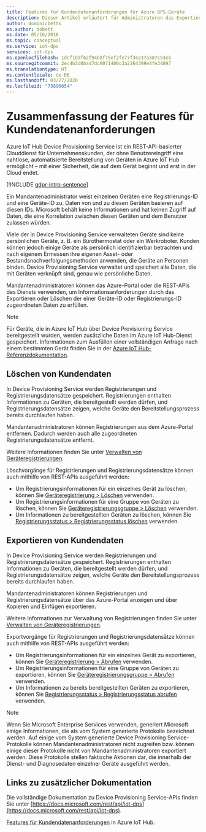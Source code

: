 ```yaml
---
title: Features für Kundendatenanforderungen für Azure DPS-Geräte
description: Dieser Artikel erläutert für Administratoren das Exportieren oder Löschen personenbezogener Daten bei persönlichen Geräten, die im Azure Device Provisioning Service (DPS) verwaltet werden.
author: dominicbetts
ms.author: dobett
ms.date: 05/16/2018
ms.topic: conceptual
ms.service: iot-dps
services: iot-dps
ms.openlocfilehash: 1dcf1b9f62f94b8f75ef2fe77f3e237a387c53eb
ms.sourcegitcommit: 2ec4b3d0bad7dc0071400c2a2264399e4fe34897
ms.translationtype: HT
ms.contentlocale: de-DE
ms.lasthandoff: 03/27/2020
ms.locfileid: "73890654"
---
```

# <a name="summary-of-customer-data-request-features"></a>Zusammenfassung der Features für Kundendatenanforderungen

Azure IoT Hub Device Provisioning Service ist ein REST-API-basierter Clouddienst für Unternehmenskunden, der ohne Benutzereingriff eine nahtlose, automatisierte Bereitstellung von Geräten in Azure IoT Hub ermöglicht – mit einer Sicherheit, die auf dem Gerät beginnt und erst in der Cloud endet.

[!INCLUDE [gdpr-intro-sentence](../../includes/gdpr-intro-sentence.md)]

Ein Mandantenadministrator weist einzelnen Geräten eine Registrierungs-ID und eine Geräte-ID zu. Daten von und zu diesen Geräten basieren auf diesen IDs. Microsoft behält keine Informationen und hat keinen Zugriff auf Daten, die eine Korrelation zwischen diesen Geräten und dem Benutzer zulassen würden.

Viele der in Device Provisioning Service verwalteten Geräte sind keine persönlichen Geräte, z. B. ein Bürothermostat oder ein Werkroboter. Kunden können jedoch einige Geräte als persönlich identifizierbar betrachten und nach eigenem Ermessen ihre eigenen Asset- oder Bestandsnachverfolgungsmethoden anwenden, die Geräte an Personen binden. Device Provisioning Service verwaltet und speichert alle Daten, die mit Geräten verknüpft sind, genau wie persönliche Daten.

Mandantenadministratoren können das Azure-Portal oder die REST-APIs des Diensts verwenden, um Informationsanforderungen durch das Exportieren oder Löschen der einer Geräte-ID oder Registrierungs-ID zugeordneten Daten zu erfüllen.

> [!NOTE]
> Für Geräte, die in Azure IoT Hub über Device Provisioning Service bereitgestellt wurden, werden zusätzliche Daten im Azure IoT Hub-Dienst gespeichert. Informationen zum Ausfüllen einer vollständigen Anfrage nach einem bestimmten Gerät finden Sie in der [Azure IoT Hub-Referenzdokumentation](../iot-hub/iot-hub-customer-data-requests.md).

## <a name="deleting-customer-data"></a>Löschen von Kundendaten

In Device Provisioning Service werden Registrierungen und Registrierungsdatensätze gespeichert. Registrierungen enthalten Informationen zu Geräten, die bereitgestellt werden dürfen, und Registrierungsdatensätze zeigen, welche Geräte den Bereitstellungsprozess bereits durchlaufen haben.

Mandantenadministratoren können Registrierungen aus dem Azure-Portal entfernen. Dadurch werden auch alle zugeordneten Registrierungsdatensätze entfernt.

Weitere Informationen finden Sie unter [Verwalten von Geräteregistrierungen](how-to-manage-enrollments.md).

Löschvorgänge für Registrierungen und Registrierungsdatensätze können auch mithilfe von REST-APIs ausgeführt werden:

* Um Registrierungsinformationen für ein einzelnes Gerät zu löschen, können Sie [Geräteregistrierung > Löschen](/rest/api/iot-dps/deleteindividualenrollment/deleteindividualenrollment) verwenden.
* Um Registrierungsinformationen für eine Gruppe von Geräten zu löschen, können Sie [Geräteregistrierungsgruppe > Löschen](/rest/api/iot-dps/deleteenrollmentgroup/deleteenrollmentgroup) verwenden.
* Um Informationen zu bereitgestellten Geräten zu löschen, können Sie [Registrierungsstatus > Registrierungsstatus löschen](/rest/api/iot-dps/deletedeviceregistrationstate/deletedeviceregistrationstate) verwenden.

## <a name="exporting-customer-data"></a>Exportieren von Kundendaten

In Device Provisioning Service werden Registrierungen und Registrierungsdatensätze gespeichert. Registrierungen enthalten Informationen zu Geräten, die bereitgestellt werden dürfen, und Registrierungsdatensätze zeigen, welche Geräte den Bereitstellungsprozess bereits durchlaufen haben.

Mandantenadministratoren können Registrierungen und Registrierungsdatensätze über das Azure-Portal anzeigen und über Kopieren und Einfügen exportieren.

Weitere Informationen zur Verwaltung von Registrierungen finden Sie unter [Verwalten von Geräteregistrierungen](how-to-manage-enrollments.md).

Exportvorgänge für Registrierungen und Registrierungsdatensätze können auch mithilfe von REST-APIs ausgeführt werden:

* Um Registrierungsinformationen für ein einzelnes Gerät zu exportieren, können Sie [Geräteregistrierung > Abrufen](/rest/api/iot-dps/getindividualenrollment/getindividualenrollment) verwenden.
* Um Registrierungsinformationen für eine Gruppe von Geräten zu exportieren, können Sie [Geräteregistrierungsgruppe > Abrufen](/rest/api/iot-dps/getenrollmentgroup/getenrollmentgroup) verwenden.
* Um Informationen zu bereits bereitgestellten Geräten zu exportieren, können Sie [Registrierungsstatus > Registrierungsstatus abrufen](/rest/api/iot-dps/getdeviceregistrationstate/getdeviceregistrationstate) verwenden.

> [!NOTE]
> Wenn Sie Microsoft Enterprise Services verwenden, generiert Microsoft einige Informationen, die als vom System generierte Protokolle bezeichnet werden. Auf einige vom System generierte Device Provisioning Service-Protokolle können Mandantenadministratoren nicht zugreifen bzw. können einige dieser Protokolle nicht von Mandantenadministratoren exportiert werden. Diese Protokolle stellen faktische Aktionen dar, die innerhalb der Dienst- und Diagnosedaten einzelner Geräte ausgeführt werden.

## <a name="links-to-additional-documentation"></a>Links zu zusätzlicher Dokumentation

Die vollständige Dokumentation zu Device Provisioning Service-APIs finden Sie unter [https://docs.microsoft.com/rest/api/iot-dps](https://docs.microsoft.com/rest/api/iot-dps).

[Features für Kundendatenanforderungen](../iot-hub/iot-hub-customer-data-requests.md) in Azure IoT Hub.